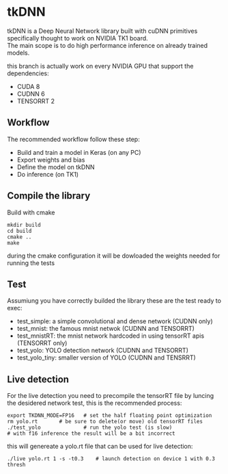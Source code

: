 # tkDNN
tkDNN is a Deep Neural Network library built with cuDNN primitives specifically thought to work on NVIDIA TK1 board.<br>
The main scope is to do high performance inference on already trained models.

this branch is actually work on every NVIDIA GPU that support the dependencies:
* CUDA 8
* CUDNN 6
* TENSORRT 2

## Workflow
The recommended workflow follow these step:
* Build and train a model in Keras (on any PC)
* Export weights and bias 
* Define the model on tkDNN
* Do inference (on TK1)

## Compile the library
Build with cmake
```
mkdir build
cd build
cmake ..
make
```
during the cmake configuration it will be dowloaded the weights needed for running
the tests

## Test
Assumiung you have correctly builded the library these are the test ready to exec:
* test_simple: a simple convolutional and dense network (CUDNN only)
* test_mnist: the famous mnist netwok (CUDNN and TENSORRT)
* test_mnistRT: the mnist network hardcoded in using tensorRT apis (TENSORRT only)
* test_yolo: YOLO detection network (CUDNN and TENSORRT)
* test_yolo_tiny: smaller version of YOLO (CUDNN and TENSRRT)

## Live detection
For the live detection you need to precompile the tensorRT file by luncing the desidered network test, this is the recommended process:
```
export TKDNN_MODE=FP16   # set the half floating point optimization
rm yolo.rt		 # be sure to delete(or move) old tensorRT files
./test_yolo              # run the yolo test (is slow)
# with f16 inference the result will be a bit incorrect
```
this will genereate a yolo.rt file that can be used for live detection:
```
./live yolo.rt 1 -s -t0.3    # launch detection on device 1 with 0.3 thresh
```


